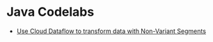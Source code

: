 # Java Codelabs

* [Use Cloud Dataflow to transform data with Non-Variant Segments](./PlatinumGenomes-variant-transformation)
